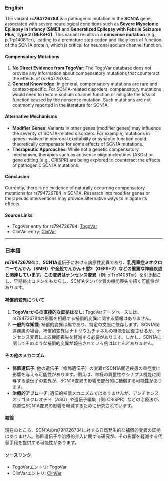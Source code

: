 ### English
The variant **rs794726784** is a pathogenic mutation in the **SCN1A** gene, associated with severe neurological conditions such as **Severe Myoclonic Epilepsy in Infancy (SMEI)** and **Generalized Epilepsy with Febrile Seizures Plus, Type 2 (GEFS+2)**. This variant results in a **nonsense mutation** (e.g., p.Trp1408Ter), leading to a premature stop codon and likely loss of function of the SCN1A protein, which is critical for neuronal sodium channel function.

#### Compensatory Mutations
1. **No Direct Evidence from TogoVar**: The TogoVar database does not provide any information about compensatory mutations that counteract the effects of rs794726784.
2. **General Knowledge**: In general, compensatory mutations are rare and context-specific. For SCN1A-related disorders, compensatory mutations would need to restore sodium channel function or mitigate the loss of function caused by the nonsense mutation. Such mutations are not commonly reported in the literature for SCN1A.

#### Alternative Mechanisms
- **Modifier Genes**: Variants in other genes (modifier genes) may influence the severity of SCN1A-related disorders. For example, mutations in genes involved in neuronal excitability or synaptic function could theoretically compensate for some effects of SCN1A mutations.
- **Therapeutic Approaches**: While not a genetic compensatory mechanism, therapies such as antisense oligonucleotides (ASOs) or gene editing (e.g., CRISPR) are being explored to counteract the effects of pathogenic SCN1A mutations.

#### Conclusion
Currently, there is no evidence of naturally occurring compensatory mutations for rs794726784 in SCN1A. Research into modifier genes or therapeutic interventions may provide alternative ways to mitigate its effects.

#### Source Links
- TogoVar entry for rs794726784: [TogoVar](https://togovar.org/variant/tgv417503298)
- ClinVar entry: [ClinVar](https://www.ncbi.nlm.nih.gov/clinvar/variation/189947)

---

### 日本語
**rs794726784**は、**SCN1A**遺伝子における病原性変異であり、**乳児重症ミオクロニーてんかん（SMEI）**や**全般てんかん＋型2（GEFS+2）**などの重篤な神経疾患と関連しています。この変異は**ナンセンス変異**（例: p.Trp1408Ter）を引き起こし、早期終止コドンをもたらし、SCN1Aタンパク質の機能喪失を招く可能性があります。

#### 補償的変異について
1. **TogoVarからの直接的な証拠はなし**: TogoVarデータベースには、rs794726784の影響を相殺する補償的変異に関する情報はありません。
2. **一般的な知識**: 補償的変異は稀であり、特定の文脈に依存します。SCN1A関連疾患の場合、補償的変異はナトリウムチャネルの機能を回復させるか、ナンセンス変異による機能喪失を軽減する必要があります。しかし、SCN1Aに関してそのような補償的変異が報告されている例はほとんどありません。

#### その他のメカニズム
- **修飾遺伝子**: 他の遺伝子（修飾遺伝子）の変異がSCN1A関連疾患の重症度に影響を与える可能性があります。例えば、神経の興奮性やシナプス機能に関与する遺伝子の変異が、SCN1A変異の影響を部分的に補償する可能性があります。
- **治療的アプローチ**: 遺伝的補償メカニズムではありませんが、アンチセンスオリゴヌクレオチド（ASO）や遺伝子編集（例: CRISPR）などの治療法が、病原性SCN1A変異の影響を軽減するために研究されています。

#### 結論
現在のところ、SCN1Aのrs794726784に対する自然発生的な補償的変異の証拠はありません。修飾遺伝子や治療的介入に関する研究が、その影響を軽減する代替手段を提供する可能性があります。

#### ソースリンク
- TogoVarエントリ: [TogoVar](https://togovar.org/variant/tgv417503298)
- ClinVarエントリ: [ClinVar](https://www.ncbi.nlm.nih.gov/clinvar/variation/189947)